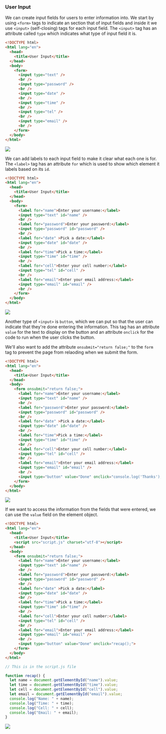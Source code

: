 ### User Input

We can create input fields for users to enter information into. We start by using `<form>` tags to indicate an section that of input fields and inside it we use   `<input>` (self-closing) tags for each input field. The `<input>` tag has an attribute called `type` which indicates what type of input field it is.

```html
<!DOCTYPE html>
<html lang="en">
  <head>
    <title>User Input</title>
  </head>
  <body>
    <form>
      <input type="text" />
      <br />
      <input type="password" />
      <br />
      <input type="date" />
      <br />
      <input type="time" />
      <br />
      <input type="tel" />
      <br />
      <input type="email" />
      <br />
    </form>
  </body>
</html>
```

![](../../Images/JS_Input_1.png)

We can add labels to each input field to make it clear what each one is for. The `<label>` tag has an attribute `for` which is used to show which element it labels based on its `id`.

```html
<!DOCTYPE html>
<html lang="en">
  <head>
    <title>User Input</title>
  </head>
  <body>
    <form>
      <label for="name">Enter your username:</label>
      <input type="text" id="name" />
      <br />
      <label for="password">Enter your password:</label>
      <input type="password" id="password" />
      <br />
      <label for="date" >Pick a date:</label>
      <input type="date" id="date" />
      <br />
      <label for="time">Pick a time:</label>
      <input type="time" id="time" />
      <br />
      <label for="cell">Enter your cell number:</label>
      <input type="tel" id="cell" />
      <br />
      <label for="email">Enter your email address:</label>
      <input type="email" id="email" />
      <br />
    </form>
  </body>
</html>
```

![](../../Images/JS_Input_2.png)

Another type of `<input>` is `button`, which we can put so that the user can indicate that they're done entering the information. This tag has an attribute `value` for the text to display on the button and an attribute `onclick` for the code to run when the user clicks the button.

We'll also want to add the attribute `onsubmit="return false;"` to the `form` tag to prevent the page from relaoding when we submit the form.

```html
<!DOCTYPE html>
<html lang="en">
  <head>
    <title>User Input</title>
  </head>
  <body>
    <form onsubmit="return false;">
      <label for="name">Enter your username:</label>
      <input type="text" id="name" />
      <br />
      <label for="password">Enter your password:</label>
      <input type="password" id="password" />
      <br />
      <label for="date" >Pick a date:</label>
      <input type="date" id="date" />
      <br />
      <label for="time">Pick a time:</label>
      <input type="time" id="time" />
      <br />
      <label for="cell">Enter your cell number:</label>
      <input type="tel" id="cell" />
      <br />
      <label for="email">Enter your email address:</label>
      <input type="email" id="email" />
      <br />
      <input type="button" value="Done" onclick="console.log('Thanks');">
    </form>
  </body>
</html>
```

![](../../Images/JS_Input_3.png)

If we want to access the information from the fields that were entered, we can use the `value` field on the element object.

```html
<!DOCTYPE html>
<html lang="en">
  <head>
    <title>User Input</title>
    <script src="script.js" charset="utf-8"></script>
  </head>
  <body>
    <form onsubmit="return false;">
      <label for="name">Enter your username:</label>
      <input type="text" id="name" />
      <br />
      <label for="password">Enter your password:</label>
      <input type="password" id="password" />
      <br />
      <label for="date" >Pick a date:</label>
      <input type="date" id="date" />
      <br />
      <label for="time">Pick a time:</label>
      <input type="time" id="time" />
      <br />
      <label for="cell">Enter your cell number:</label>
      <input type="tel" id="cell" />
      <br />
      <label for="email">Enter your email address:</label>
      <input type="email" id="email" />
      <br />
      <input type="button" value="Done" onclick="recap();">
    </form>
  </body>
</html>
```

```js
// This is in the script.js file

function recap() {
  let name = document.getElementById("name").value;
  let time = document.getElementById("time").value;
  let cell = document.getElementById("cell").value;
  let email = document.getElementById("email").value;
  console.log("Name: " + name);
  console.log("Time: " + time);
  console.log("Cell: " + cell);
  console.log("Email: " + email);
}
```

![](../../Images/JS_Input_4.png)
